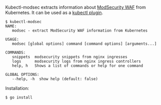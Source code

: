 Kubectl-modsec extracts information about [ModSecurity WAF](https://kubernetes.github.io/ingress-nginx/user-guide/third-party-addons/modsecurity/) from Kubernetes. It can be used as a [kubectl plugin](https://kubernetes.io/docs/tasks/extend-kubectl/kubectl-plugins/).

```
$ kubectl-modsec
NAME:
   modsec - extract ModSecurity WAF information from Kubernetes

USAGE:
   modsec [global options] command [command options] [arguments...]

COMMANDS:
   snippets  modsecurity snippets from nginx ingresses
   logs      modsecurity logs from nginx ingress controllers
   help, h   Shows a list of commands or help for one command

GLOBAL OPTIONS:
   --help, -h  show help (default: false)
```

Installation:

```
$ go install
```
